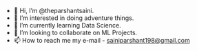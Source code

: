 - 👋 Hi, I’m @theparshantsaini.
- 👀 I’m interested in doing adventure things.
- 🌱 I’m currently learning Data Science.
- 💞️ I’m looking to collaborate on ML Projects.
- 📫 How to reach me my e-mail - sainiparshant198@gmail.com

<!---
theparshant/theparshant is a ✨ special ✨ repository because its `README.md` (this file) appears on your GitHub profile.
You can click the Preview link to take a look at your changes.
--->
